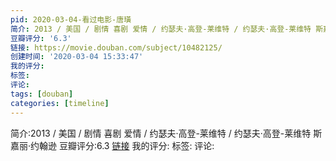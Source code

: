 ```yaml
---
pid: 2020-03-04-看过电影-唐璜
简介: 2013 / 美国 / 剧情 喜剧 爱情 / 约瑟夫·高登-莱维特 / 约瑟夫·高登-莱维特 斯嘉丽·约翰逊
豆瓣评分: '6.3'
链接: https://movie.douban.com/subject/10482125/
创建时间: '2020-03-04 15:33:47'
我的评分:
标签:
评论:
tags: [douban]
categories: [timeline]
---
```

简介:2013 / 美国 / 剧情 喜剧 爱情 / 约瑟夫·高登-莱维特 / 约瑟夫·高登-莱维特 斯嘉丽·约翰逊
豆瓣评分:6.3
[链接](https://movie.douban.com/subject/10482125/)
我的评分:
标签:
评论:
